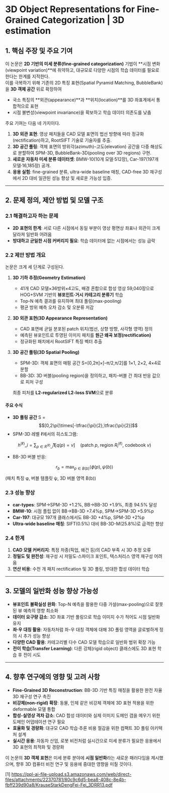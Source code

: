 # 3D Object Representations for Fine-Grained Categorization | 3D estimation

## 1. 핵심 주장 및 주요 기여  
이 논문은 **2D 기반의 미세 분류(fine-grained categorization)** 기법이 **시점 변화(viewpoint variation)**에 취약하고, 대규모로 다양한 시점의 학습 데이터를 필요로 한다는 한계를 지적한다.  
이를 극복하기 위해 기존의 2D 특징 표현(Spatial Pyramid Matching, BubbleBank)을 **3D 객체 공간** 위로 확장하여  
- 국소 특징의 **외관(appearance)**과 **위치(location)**를 3D 좌표계에서 통합적으로 표현  
- 시점 불변성(viewpoint invariance)을 확보하고 학습 데이터 의존도를 낮춤  

주요 기여는 다음 네 가지이다.  
1. **3D 외관 표현**: 영상 패치들을 CAD 모델 표면의 법선 방향에 따라 정규화(rectification)하고, RootSIFT 기술로 기술자를 추출.  
2. **3D 공간 풀링**: 객체 표면의 방위각(azimuth)–고도(elevation) 공간을 다중 해상도로 분할하여 SPM-3D, BubbleBank-3D(pooling over 3D regions) 구현.  
3. **새로운 자동차 미세 분류 데이터셋**: BMW-10(10개 모델·512장), Car-197(197개 모델·16,185장) 공개.  
4. **응용 실험**: fine-grained 분류, ultra-wide baseline 매칭, CAD-free 3D 재구성에서 2D 대비 일관된 성능 향상 및 새로운 가능성 입증.  

***

## 2. 문제 정의, 제안 방법 및 모델 구조

### 2.1 해결하고자 하는 문제  
- **2D 표현의 한계**: 서로 다른 시점에서 동일 부분이 영상 평면상 좌표나 외관이 크게 달라져 일반화 어려움  
- **방대하고 균일한 시점 커버리지 필요**: 학습 데이터에 없는 시점에서는 성능 급락  

### 2.2 제안 방법 개요  
논문은 크게 세 단계로 구성된다.  

1. **3D 기하 추정(Geometry Estimation)**  
   - 41개 CAD 모델×36방위×4고도, 배경 혼합으로 합성 영상 59,040장으로 HOG+SVM 기반의 **뷰포인트·거시 카테고리 분류기** 학습  
   - Top-N 예측 결과를 유지하며 최대 풀링(max-pooling)  
   - 평균 방위 예측 오차 감소 및 오분류 저감  

2. **3D 외관 표현(3D Appearance Representation)**  
   - CAD 표면에 균일 분포된 patch 위치(법선, 상향 방향, 사각형 영역) 정의  
   - 예측된 뷰포인트로 투영된 이미지 패치를 **원근 왜곡 보정(rectification)**  
   - 정규화된 패치에서 RootSIFT 특징 벡터 추출  

3. **3D 공간 풀링(3D Spatial Pooling)**  
   - SPM-3D: 객체 표면의 매핑 공간 S=[0,2π]×[–π/2,π/2]를 1×1, 2×2, 4×4로 분할  
   - BB-3D: 3D 버블(pooling region)을 정의하고, 패치–버블 간 최대 반응 값으로 피처 구성  

   최종 피처를 **L2-regularized L2-loss SVM**으로 분류  

#### 주요 수식  
- **3D 풀링 공간** S = $$[0,2\pi]\times[-\tfrac{\pi}{2},\tfrac{\pi}{2}]$$  
- SPM-3D 레벨 ℓ에서의 히스토그램:  

$$
    h^{(\ell)}\_{i} = \sum_{p\in R^{(\ell)}\_{i}} \mathbf{1}[q(p)=v]\quad
    \text{(patch }p\text{, region }R^{(\ell)}_{i}\text{, codebook }v)
  $$

- BB-3D 버블 반응:  

$$
    r_b = \max_{p\in B(b)} \langle \phi(p), \psi(b)\rangle
  $$

  (패치 특징 φ, 버블 템플릿 ψ, 3D 버블 영역 B(b))

### 2.3 성능 향상  
- **car-types**: SPM→SPM-3D +1.2%, BB→BB-3D +1.9%, 최종 94.5% 달성  
- **BMW-10**: 시점 플립 없이 BB→BB-3D +7.4%p, SPM→SPM-3D +5.9%p  
- **Car-197**: 대규모 197개 클래스에서도 BB-3D +4%p, SPM-3D +2%p  
- **Ultra-wide baseline 매칭**: SIFT(0.5%) 대비 BB-3D-M(25.8%)로 급격한 향상  

### 2.4 한계  
1. **CAD 모델 커버리지**: 특정 차종(픽업, 왜건 등)의 CAD 부족 시 3D 추정 오류  
2. **정밀도 및 완전성**: 재구성 시 저밀도·스파이크 포인트, 텍스처리스 영역 재구성 어려움  
3. **연산 비용**: 수천 개 패치 rectification 및 3D 풀링, 방대한 합성 데이터 학습  

***

## 3. 모델의 일반화 성능 향상 가능성  
- **뷰포인트 불확실성 완화**: Top-N 예측을 활용한 다중 가설(max-pooling)으로 잘못된 뷰 예측의 영향 최소화  
- **데이터 요구량 감소**: 3D 좌표 기반 풀링으로 학습 이미지 수가 적어도 시점 일반화 유지  
- **좌·우 대칭 활용**: 자동차처럼 좌-우 대칭 객체에 대해 3D 풀링 영역을 글로벌하게 정의 시 추가 성능 향상  
- **다양한 CAD 활용**: 카테고리별 다수 CAD 모델 학습으로 일반화 범위 확장 가능  
- **전이 학습(Transfer Learning)**: 다른 강체(rigid object) 클래스에도 3D 표현 학습 후 전이 시도  

***

## 4. 향후 연구에의 영향 및 고려 사항  
- **Fine-Grained 3D Reconstruction**: BB-3D 기반 특징 매칭을 활용한 완전 자율 3D 재구성 연구 촉진  
- **비강체(non-rigid) 확장**: 동물, 인체 같은 비강체 객체에 3D 표현 적용을 위한 deformable 모델 통합  
- **합성-실영상 격차 감소**: CAD 합성 데이터와 실제 이미지 도메인 갭을 메우기 위한 도메인 어댑테이션 연구 필요  
- **효율화 및 경량화**: 대규모 CAD 학습·추론 비용 절감을 위한 컴팩트 3D 풀링 아키텍처 설계  
- **실시간 응용**: 자동차 산업, 로봇 비전처럼 실시간으로 미세 분류가 필요한 응용에서 3D 표현의 최적화 및 경량화  

이 논문의 **3D 객체 표현**은 미세 분류 분야에 **시점 일반화**라는 새로운 패러다임을 제시했으며, 향후 3D 컴퓨터 비전 연구 및 응용에 중대한 영향을 미칠 것이다.

[1] https://ppl-ai-file-upload.s3.amazonaws.com/web/direct-files/attachments/22370781/80c9c6d5-bea8-408c-8e4b-fbff239d90a8/KrauseStarkDengFei-Fei_3DRR13.pdf

